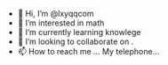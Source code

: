 - 👋 Hi, I’m @lxyqqcom
- 👀 I’m interested in math
- 🌱 I’m currently learning knowlege
- 💞️ I’m looking to collaborate on .
- 📫 How to reach me ...
My telephone...
<!---
lxyqqcom/lxyqqcom is a ✨ special ✨ repository because its `README.md` (this file) appears on your GitHub profile.
You can click the Preview link to take a look at your changes.
--->
